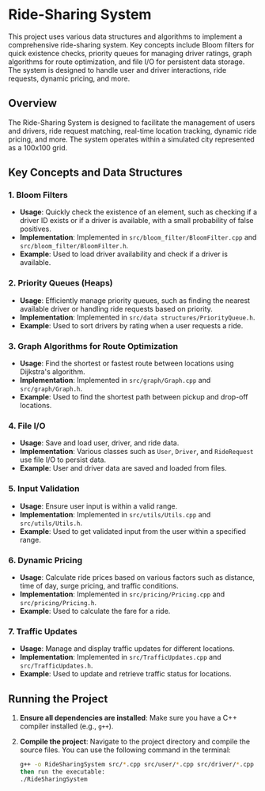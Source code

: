 # Ride-Sharing System
This project uses various data structures and algorithms to implement a comprehensive ride-sharing system. Key concepts include Bloom filters for quick existence checks, priority queues for managing driver ratings, graph algorithms for route optimization, and file I/O for persistent data storage. The system is designed to handle user and driver interactions, ride requests, dynamic pricing, and more.

## Overview

The Ride-Sharing System is designed to facilitate the management of users and drivers, ride request matching, real-time location tracking, dynamic ride pricing, and more. The system operates within a simulated city represented as a 100x100 grid.

## Key Concepts and Data Structures

### 1. Bloom Filters
- **Usage**: Quickly check the existence of an element, such as checking if a driver ID exists or if a driver is available, with a small probability of false positives.
- **Implementation**: Implemented in `src/bloom_filter/BloomFilter.cpp` and `src/bloom_filter/BloomFilter.h`.
- **Example**: Used to load driver availability and check if a driver is available.

### 2. Priority Queues (Heaps)
- **Usage**: Efficiently manage priority queues, such as finding the nearest available driver or handling ride requests based on priority.
- **Implementation**: Implemented in `src/data structures/PriorityQueue.h`.
- **Example**: Used to sort drivers by rating when a user requests a ride.

### 3. Graph Algorithms for Route Optimization
- **Usage**: Find the shortest or fastest route between locations using Dijkstra's algorithm.
- **Implementation**: Implemented in `src/graph/Graph.cpp` and `src/graph/Graph.h`.
- **Example**: Used to find the shortest path between pickup and drop-off locations.

### 4. File I/O
- **Usage**: Save and load user, driver, and ride data.
- **Implementation**: Various classes such as `User`, `Driver`, and `RideRequest` use file I/O to persist data.
- **Example**: User and driver data are saved and loaded from files.

### 5. Input Validation
- **Usage**: Ensure user input is within a valid range.
- **Implementation**: Implemented in `src/utils/Utils.cpp` and `src/utils/Utils.h`.
- **Example**: Used to get validated input from the user within a specified range.

### 6. Dynamic Pricing
- **Usage**: Calculate ride prices based on various factors such as distance, time of day, surge pricing, and traffic conditions.
- **Implementation**: Implemented in `src/pricing/Pricing.cpp` and `src/pricing/Pricing.h`.
- **Example**: Used to calculate the fare for a ride.

### 7. Traffic Updates
- **Usage**: Manage and display traffic updates for different locations.
- **Implementation**: Implemented in `src/TrafficUpdates.cpp` and `src/TrafficUpdates.h`.
- **Example**: Used to update and retrieve traffic status for locations.

## Running the Project

1. **Ensure all dependencies are installed**: Make sure you have a C++ compiler installed (e.g., `g++`).

2. **Compile the project**: Navigate to the project directory and compile the source files. You can use the following command in the terminal:
   ```sh
   g++ -o RideSharingSystem src/*.cpp src/user/*.cpp src/driver/*.cpp src/location/*.cpp src/utils/*.cpp src/rides/*.cpp src/graph/*.cpp src/data\ structures/*.cpp src/bloom_filter/*.cpp src/pricing/*.cpp src/rating/*.cpp src/TrafficUpdates.cpp
   then run the executable:
   ./RideSharingSystem